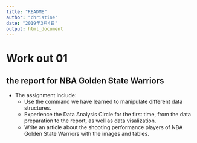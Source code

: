 ```yaml
---
title: "README"
author: "christine"
date: "2019年3月4日"
output: html_document
---
```

# **Work out 01**
## the report for NBA Golden State Warriors
* The assignment include: 
  * Use the command we have learned to manipulate different data structures. 
  * Experience the Data Analysis Circle for the first time, from the data preparation to the report, as well as data visalization.
  * Write an article about the shooting performance players of NBA Golden State Warriors with the images and tables.